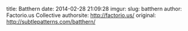 title: Batthern
date: 2014-02-28 21:09:28
imgur: 
slug: batthern
author: Factorio.us Collective
authorsite: http://factorio.us/
original: http://subtlepatterns.com/batthern/

